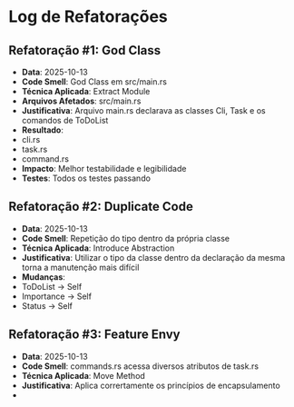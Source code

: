 # Log de Refatorações
## Refatoração #1: God Class
- **Data**: 2025-10-13
- **Code Smell**: God Class em src/main.rs
- **Técnica Aplicada**: Extract Module
- **Arquivos Afetados**: src/main.rs
- **Justificativa**: Arquivo main.rs declarava as classes Cli, Task e os comandos de ToDoList
- **Resultado**:
 - cli.rs
 - task.rs
 - command.rs
- **Impacto**: Melhor testabilidade e legibilidade
- **Testes**: Todos os testes passando

## Refatoração #2: Duplicate Code
- **Data**: 2025-10-13
- **Code Smell**: Repetição do tipo dentro da própria classe
- **Técnica Aplicada**: Introduce Abstraction
- **Justificativa**: Utilizar o tipo da classe dentro da declaração da mesma torna a manutenção mais difícil
- **Mudanças**:
 - ToDoList → Self
 - Importance → Self
 - Status → Self

 ## Refatoração #3: Feature Envy
- **Data**: 2025-10-13
- **Code Smell**: commands.rs acessa diversos atributos de task.rs
- **Técnica Aplicada**: Move Method
- **Justificativa**: Aplica corrertamente os princípios de encapsulamento
-
